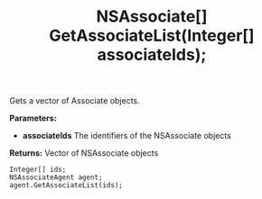 ﻿---
uid: crmscript_ref_NSAssociateAgent_GetAssociateList
title: NSAssociate[] GetAssociateList(Integer[]  associateIds);
intellisense: NSAssociateAgent.GetAssociateList
keywords: NSAssociateAgent, GetAssociateList
so.topic: reference
---

Gets a vector of Associate objects.

**Parameters:**
 - **associateIds** The identifiers of the NSAssociate objects

**Returns:** Vector of NSAssociate objects

```crmscript
Integer[] ids;
NSAssociateAgent agent;
agent.GetAssociateList(ids);
```

